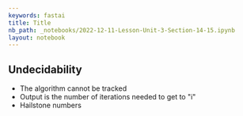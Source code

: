 ```yaml
---
keywords: fastai
title: Title
nb_path: _notebooks/2022-12-11-Lesson-Unit-3-Section-14-15.ipynb
layout: notebook
---
```


<!--
#################################################
### THIS FILE WAS AUTOGENERATED! DO NOT EDIT! ###
#################################################
# file to edit: _notebooks/2022-12-11-Lesson-Unit-3-Section-14-15.ipynb
-->

<div class="container" id="notebook-container">
        
<div class="cell border-box-sizing text_cell rendered"><div class="inner_cell">
<div class="text_cell_render border-box-sizing rendered_html">
<h2 id="Undecidability">Undecidability<a class="anchor-link" href="#Undecidability"> </a></h2><ul>
<li>The algorithm cannot be tracked</li>
<li>Output is the number of iterations needed to get to "i"</li>
<li>Hailstone numbers </li>
</ul>

</div>
</div>
</div>
</div>
 

